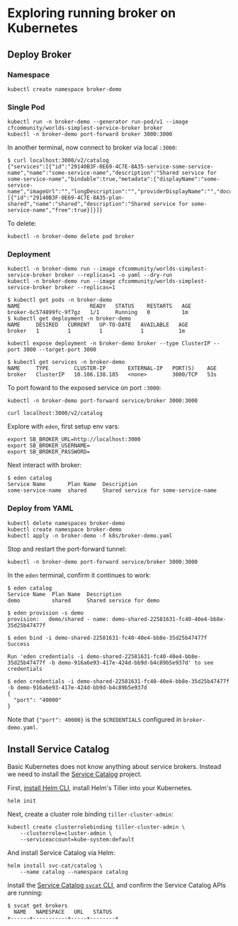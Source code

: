 # Exploring running broker on Kubernetes

## Deploy Broker

### Namespace

```plain
kubectl create namespace broker-demo
```

### Single Pod

```plain
kubectl run -n broker-demo --generator run-pod/v1 --image cfcommunity/worlds-simplest-service-broker broker
kubectl -n broker-demo port-forward broker 3000:3000
```

In another terminal, now connect to broker via local `:3000`:

```plain
$ curl localhost:3000/v2/catalog
{"services":[{"id":"29140B3F-0E69-4C7E-8A35-service-some-service-name","name":"some-service-name","description":"Shared service for some-service-name","bindable":true,"metadata":{"displayName":"some-service-name","imageUrl":"","longDescription":"","providerDisplayName":"","documentationUrl":"","supportUrl":""},"plans":[{"id":"29140B3F-0E69-4C7E-8A35-plan-shared","name":"shared","description":"Shared service for some-service-name","free":true}]}]}
```

To delete:

```plain
kubectl -n broker-demo delete pod broker
```

### Deployment

```plain
kubectl -n broker-demo run --image cfcommunity/worlds-simplest-service-broker broker --replicas=1 -o yaml --dry-run
kubectl -n broker-demo run --image cfcommunity/worlds-simplest-service-broker broker --replicas=1
```

```plain
$ kubectl get pods -n broker-demo
NAME                      READY   STATUS    RESTARTS   AGE
broker-6c574899fc-9f7gz   1/1     Running   0          1m
$ kubectl get deployment -n broker-demo
NAME     DESIRED   CURRENT   UP-TO-DATE   AVAILABLE   AGE
broker   1         1         1            1           1m
```

```plain
kubectl expose deployment -n broker-demo broker --type ClusterIP --port 3000 --target-port 3000
```

```plain
$ kubectl get services -n broker-demo
NAME     TYPE        CLUSTER-IP       EXTERNAL-IP   PORT(S)    AGE
broker   ClusterIP   10.106.138.185   <none>        3000/TCP   53s
```

To port foward to the exposed service on port `:3000`:

```plain
kubectl -n broker-demo port-forward service/broker 3000:3000
```

```plain
curl localhost:3000/v2/catalog
```

Explore with `eden`, first setup env vars:

```plain
export SB_BROKER_URL=http://localhost:3000
export SB_BROKER_USERNAME=
export SB_BROKER_PASSWORD=
```

Next interact with broker:

```plain
$ eden catalog
Service Name       Plan Name  Description
some-service-name  shared     Shared service for some-service-name
```

### Deploy from YAML

```plain
kubectl delete namespaces broker-demo
kubectl create namespace broker-demo
kubectl apply -n broker-demo -f k8s/broker-demo.yaml
```

Stop and restart the port-forward tunnel:

```plain
kubectl -n broker-demo port-forward service/broker 3000:3000
```

In the `eden` terminal, confirm it continues to work:

```plain
$ eden catalog
Service Name  Plan Name  Description
demo          shared     Shared service for demo

$ eden provision -s demo
provision:   demo/shared - name: demo-shared-22581631-fc40-40e4-bb8e-35d25b47477f

$ eden bind -i demo-shared-22581631-fc40-40e4-bb8e-35d25b47477f
Success

Run 'eden credentials -i demo-shared-22581631-fc40-40e4-bb8e-35d25b47477f -b demo-916a6e93-417e-424d-bb9d-b4c89b5e937d' to see credentials

$ eden credentials -i demo-shared-22581631-fc40-40e4-bb8e-35d25b47477f -b demo-916a6e93-417e-424d-bb9d-b4c89b5e937d
{
  "port": "40000"
}
```

Note that `{"port": 40000}` is the `$CREDENTIALS` configured in `broker-demo.yaml`.

## Install Service Catalog

Basic Kubernetes does not know anything about service brokers. Instead we need to install the [Service Catalog](https://svc-cat.io) project.

First, [install Helm CLI](https://docs.helm.sh/using_helm/#installing-the-helm-client), install Helm's Tiller into your Kubernetes.

```plain
helm init
```

Next, create a cluster role binding `tiller-cluster-admin`:

```plain
kubectl create clusterrolebinding tiller-cluster-admin \
    --clusterrole=cluster-admin \
    --serviceaccount=kube-system:default
```

And install Service Catalog via Helm:

```plain
helm install svc-cat/catalog \
    --name catalog --namespace catalog
```

Install the [Service Catalog `svcat` CLI](https://svc-cat.io/docs/install/#installing-the-service-catalog-cli), and confirm the Service Catalog APIs are running:

```plain
$ svcat get brokers
  NAME   NAMESPACE   URL   STATUS
+------+-----------+-----+--------+
```